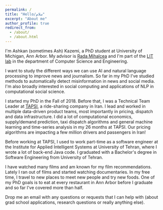 ```yaml
---
permalink: /
title: "Hello/سلام"
excerpt: "About me"
author_profile: true
redirect_from: 
  - /about/
  - /about.html
---
```


I'm Ashkan (sometimes Ash) Kazemi, a PhD student at University of Michigan, Ann Arbor. My advisor is [Rada Mihalcea](https://web.eecs.umich.edu/~mihalcea/) and I'm part of the [LIT lab](https://lit.eecs.umich.edu/) in the department of Computer Science and Engineering. 

I want to study the different ways we can use AI and natural language processing to improve news and journalism. So far in my PhD I've studied methods to automatically detect misinformation in news and social media. I'm also broadly interested in social computing and applications of NLP in computational social science.

I started my PhD in the Fall of 2018. Before that, I was a Technical Team Leader at [TAPSI](https://tapsi.ir/), a ride-sharing company in Iran. I lead and worked in multiple data-driven product teams, most importantly in pricing, dispatch and data infrastructure. I did a lot of computational economics, supply/demand prediction, taxi dispatch algorithms and general machine learning and time-series analysis in my 26 months at TAPSI. Our pricing algorithms are impacting a few million drivers and passengers in Iran!

Before working at TAPSI, I used to work part-time as a software engineer at the Institute for Applied Intelligent Systems at University of Tehran, where I wrote a lot of back-end Java code. I graduated with a Bachelor's degree in Software Engineering from University of Tehran.

I have watched many films and am known for my film recommendations. Lately I ran out of films and started watching documentaries. In my free time, I travel to new places to meet new people and try new foods. One of my PhD goals is to eat at every restaurant in Ann Arbor before I graduate and so far I've covered more than half. 

Drop me an email with any questions or requests that I can help with (about grad school applications, research questions or really anything else). 
